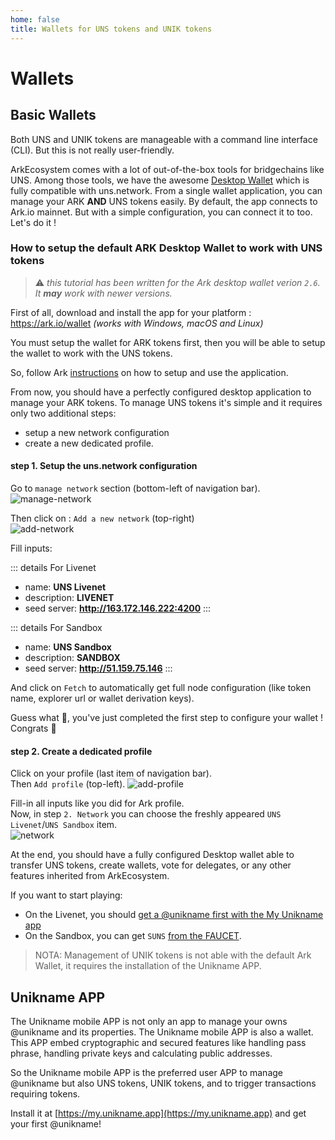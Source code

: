 ```yaml
---
home: false
title: Wallets for UNS tokens and UNIK tokens
---
```


# Wallets

## Basic Wallets

Both UNS and UNIK tokens are manageable with a command line interface (CLI). But this is not really user-friendly. 

ArkEcosystem comes with a lot of out-of-the-box tools for bridgechains like UNS. Among those tools, we have the awesome [Desktop Wallet](https://ark.io/wallet) which is fully compatible with uns.network. From a single wallet application, you can manage your ARK **AND** UNS tokens easily. By default, the app connects to Ark.io mainnet. But with a simple configuration, you can connect it to <brand name="uns"/> too. Let's do it !

### How to setup the default ARK Desktop Wallet to work with UNS tokens

> :warning: *this tutorial has been written for the Ark desktop wallet verion `2.6`. It **may** work with newer versions.*

First of all, download and install the app for your platform : https://ark.io/wallet  *(works with Windows, macOS and Linux)*

You must setup the wallet for ARK tokens first, then you will be able to setup the wallet to work with the UNS tokens. 

So, follow Ark [instructions](https://docs.ark.io/tutorials/usage-guides/how-to-use-ark-desktop-wallet.html) on how to setup and use the application. 

From now, you should have a perfectly configured desktop application to manage your ARK tokens.
To manage UNS tokens it's simple and it requires only two additional steps: 
- setup a new network configuration
- create a new dedicated profile.

#### step 1. Setup the uns.network configuration

Go to `manage network` section (bottom-left of navigation bar).  
![manage-network](/images/manage-network.png)

Then click on : `Add a new network` (top-right)  
![add-network](/images/new-network.png)

Fill inputs:

::: details For Livenet
- name: **UNS Livenet**
- description: **<brand name="uns"/> LIVENET**
- seed server: **http://163.172.146.222:4200**
:::

::: details For Sandbox
- name: **UNS Sandbox**
- description: **<brand name="uns"/> SANDBOX**
- seed server: **http://51.159.75.146**
:::


And click on `Fetch` to automatically get full node configuration (like token name, explorer url or wallet derivation keys).

Guess what 🤔, you've just completed the first step to configure your wallet ! Congrats 🎉

#### step 2. Create a dedicated profile

Click on your profile (last item of navigation bar).  
Then `Add profile` (top-left). 
![add-profile](/images/add-profile.png)

Fill-in all inputs like you did for Ark profile.  
Now, in step `2. Network` you can choose the freshly appeared `UNS Livenet`/`UNS Sandbox` item.  
![network](/images/network.png)

At the end, you should have a fully configured Desktop wallet able to transfer UNS tokens, create <brand name="uns"/> wallets, vote for <brand name="uns"/> delegates, or any other features inherited from ArkEcosystem.

If you want to start playing:
- On the Livenet, you should [get a @unikname first with the My Unikname app](#unikname-app)
- On the Sandbox, you can get `SUNS` [from the FAUCET](/interacting-with-uns#sandbox-faucet).

> NOTA: Management of UNIK tokens is not able with the default Ark Wallet, it requires the installation of the Unikname APP.

## Unikname APP

The Unikname mobile APP is not only an app to manage your owns @unikname and its properties.
The Unikname mobile APP is also a wallet.
This APP embed cryptographic and secured features like handling pass phrase, handling private keys and calculating public addresses. 

So the Unikname mobile APP is the preferred user APP to manage @unikname but also UNS tokens, UNIK tokens, and to trigger transactions requiring tokens.

Install it at [https://my.unikname.app](https://my.unikname.app) and get your first @unikname!

